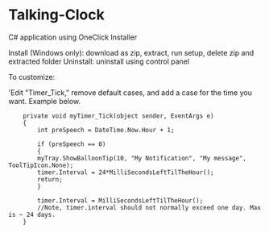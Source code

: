 # Talking-Clock
C# application using OneClick Installer

Install (Windows only): download as zip, extract, run setup, delete zip and extracted folder
Uninstall: uninstall using control panel

To customize:

'Edit "Timer_Tick," remove default cases, and add a case for the time you want. Example below.


        private void myTimer_Tick(object sender, EventArgs e)
        {
            int preSpeech = DateTime.Now.Hour + 1;
            
            if (preSpeech == 0) 
            {
            myTray.ShowBalloonTip(10, "My Notification", "My message", ToolTipIcon.None);
            timer.Interval = 24*MilliSecondsLeftTilTheHour(); 
            return;
            }
            
            timer.Interval = MilliSecondsLeftTilTheHour(); 
            //Note, timer.interval should not normally exceed one day. Max is ~ 24 days.
        } 
        
